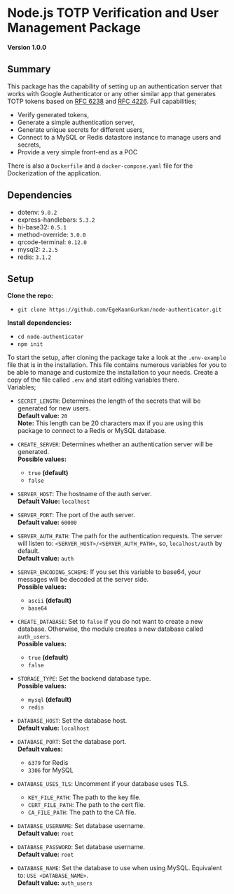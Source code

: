 # Node.js TOTP Verification and User Management Package
**Version 1.0.0**

## Summary

This package has the capability of setting up an authentication server that works with Google Authenticator or any other
similar app that generates TOTP tokens based on [RFC 6238](https://datatracker.ietf.org/doc/html/rfc6238) and 
[RFC 4226](https://datatracker.ietf.org/doc/html/rfc4226). Full capabilities;
  * Verify generated tokens,
  * Generate a simple authentication server,
  * Generate unique secrets for different users,
  * Connect to a MySQL or Redis datastore instance to manage users and secrets,
  * Provide a very simple front-end as a POC

There is also a `Dockerfile` and a `docker-compose.yaml` file for the Dockerization of the application.

## Dependencies
  * dotenv: `9.0.2`
  * express-handlebars: `5.3.2`
  * hi-base32: `0.5.1`
  * method-override: `3.0.0`
  * qrcode-terminal: `0.12.0`
  * mysql2: `2.2.5`
  * redis: `3.1.2`
    
## Setup

**Clone the repo:** 
  * `git clone https://github.com/EgeKaanGurkan/node-authenticator.git`

**Install dependencies:**
  * `cd node-authenticator`
  * `npm init`

To start the setup, after cloning the package take a look at the `.env-example` file that is in the installation.
This file contains numerous variables for you to be able to manage and customize the installation to your needs. Create a copy
of the file called `.env` and start editing variables there.\
Variables;

* `SECRET_LENGTH`: Determines the length of the secrets that will be generated for new users.\
  **Default value:** `20` \
  **Note:** This length can be 20 characters max if you are using this package to connect to a Redis or MySQL database.
  

* `CREATE_SERVER`: Determines whether an authentication server will be generated.\
  **Possible values:**
    * `true` **(default)**
    * `false`
    

* `SERVER_HOST`: The hostname of the auth server.\
  **Default Value:** `localhost`
  

* `SERVER_PORT`: The port of the auth server.\
  **Default value:** `60000`
  

* `SERVER_AUTH_PATH`: The path for the authentication requests. The server will listen to: 
  `<SERVER_HOST>/<SERVER_AUTH_PATH>`, so, `localhost/auth` by default. \
  **Default value:** `auth`
  

* `SERVER_ENCODING_SCHEME`: If you set this variable to base64, your messages will be decoded at the server side. \
  **Possible values:**
    * `ascii` **(default)**
    * `base64` 
    

* `CREATE_DATABASE`: Set to `false` if you do not want to create a new database. Otherwise, the module creates a new database called `auth_users`. \
  **Possible values:**
    * `true` **(default)**
    * `false` 
    

* `STORAGE_TYPE`: Set the backend database type. \
  **Possible values:**
    * `mysql` **(default)**
    * `redis`
    

* `DATABASE_HOST`: Set the database host. \
  **Default value:** `localhost`
  

* `DATABASE_PORT`: Set the database port.\
  **Default values:** 
  * `6379` for Redis
  * `3306` for MySQL  
    

* `DATABASE_USES_TLS`: Uncomment if your database uses TLS.
    * `KEY_FILE_PATH`: The path to the key file.
    * `CERT_FILE_PATH`: The path to the cert file.
    * `CA_FILE_PATH`: The path to the CA file.


* `DATABASE_USERNAME`: Set database username.\
    **Default value:** `root`


* `DATABASE_PASSWORD`: Set database username.\
  **Default value:** `root`
  

* `DATABASE_NAME`: Set the database to use when using MySQL. Equivalent to: `USE <DATABASE_NAME>`.\
  **Default value:** `auth_users`
